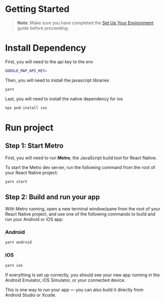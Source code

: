 # Getting Started

> **Note**: Make sure you have completed the [Set Up Your Environment](https://reactnative.dev/docs/set-up-your-environment) guide before proceeding.

# Install Dependency
First, you will need to the api key to the env
```bash
GOOGLE_MAP_API_KEY=
```

Then, you will need to install the javascript libraries

```bash
yarn
```

Last, you will need to install the native dependency for ios
```bash
npx pod-install ios
```

# Run project
## Step 1: Start Metro

First, you will need to run **Metro**, the JavaScript build tool for React Native.

To start the Metro dev server, run the following command from the root of your React Native project:

```sh
yarn start
```

## Step 2: Build and run your app

With Metro running, open a new terminal window/pane from the root of your React Native project, and use one of the following commands to build and run your Android or iOS app:

### Android

```sh
yarn android
```

### iOS

```sh
yarn ios
```

If everything is set up correctly, you should see your new app running in the Android Emulator, iOS Simulator, or your connected device.

This is one way to run your app — you can also build it directly from Android Studio or Xcode.
